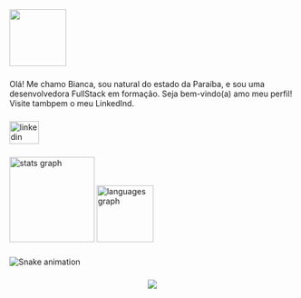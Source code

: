 <div align="left">
  <img height="100" src="https://i.pinimg.com/originals/7b/c9/79/7bc97918ccb4f3f4d3ce7db15848733c.gif"  />
</div>

###

<p align="left">Olá! Me chamo Bianca, sou natural do estado da Paraíba, e sou uma desenvolvedora FullStack em formação. Seja bem-vindo(a) amo meu perfil! Visite tambpem o meu LinkedInd.</p>

###

<div align="left">
  <a href="https://www.linkedin.com/in/bianca-costa-5a69aa217/" target="_blank">
    <img src="https://raw.githubusercontent.com/maurodesouza/profile-readme-generator/master/src/assets/icons/social/linkedin/default.svg" width="52" height="40" alt="linkedin logo"  />
  </a>
</div>

###

<div align="left">
  <img src="https://github-readme-stats.vercel.app/api?username=biancaofcosta&hide_title=false&hide_rank=false&show_icons=true&include_all_commits=true&count_private=true&disable_animations=false&theme=dracula&locale=en&hide_border=false&order=1" height="150" alt="stats graph"  />
  <img src="https://github-readme-stats.vercel.app/api/top-langs?username=biancaofcosta&locale=en&hide_title=false&layout=compact&card_width=320&langs_count=5&theme=dracula&hide_border=false&order=2" height="100" alt="languages graph"  />
</div>

###

<img src="https://raw.githubusercontent.com/biancaofcosta/biancaofcosta/output/snake.svg" alt="Snake animation" />

###

<div align="center">
  <img src="https://visitor-badge.laobi.icu/badge?page_id=biancaofcosta.biancaofcosta&left_color=black&right_color=deeppink"  />
</div>

###
